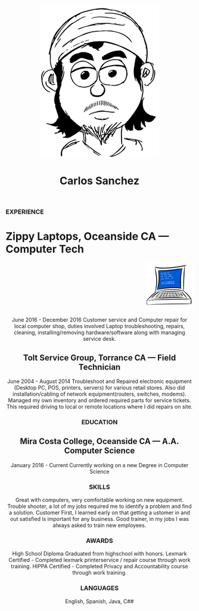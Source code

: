<p align = "center"> <img src = "https://github.com/CarlozSanchez/resume/blob/master/img/Toon_Carlos_med.png?raw=true"></p>
<header><h1 align = "center"> Carlos Sanchez </h1></header>

### EXPERIENCE
<header><h1 align = "left"> Zippy Laptops, Oceanside CA — Computer Tech</h1><header> <p align = "right"><img src = "https://github.com/CarlozSanchez/resume/blob/master/img/PC_BlueScreen_sml.png?raw=true"></p>
June 2016 - December 2016
Customer service and Computer repair for local computer shop, duties
involved Laptop troubleshooting, repairs, cleaning, installing/removing
hardware/software along with managing service desk.

## Tolt Service Group, Torrance CA — Field Technician
June 2004 - August 2014
Troubleshoot and Repaired electronic equipment (Desktop PC, POS,
printers, servers) for various retail stores. Also did installation/cabling
of network equipment(routers, switches, modems). Managed my own
inventory and ordered required parts for service tickets. This required
driving to local or remote locations where I did repairs on site.

### EDUCATION
## Mira Costa College, Oceanside CA — A.A. Computer Science
January 2016 - Current
Currently working on a new Degree in Computer Science

### SKILLS
Great with computers, very comfortable working on new equipment.
Trouble shooter, a lot of my jobs required me to identify a problem and find a solution.
Customer First, I learned early on that getting a ustomer in and out satisfied is important 
for any business.
Good trainer, in my jobs I was always asked to train new employees.

### AWARDS
High School Diploma
Graduated from highschool with honors.
Lexmark Certified - Completed lexmark printerservice / repair course through work training.
HIPPA Certified - Completed Privacy and Accountability course through work training.

### LANGUAGES
English, Spanish, Java, C##
